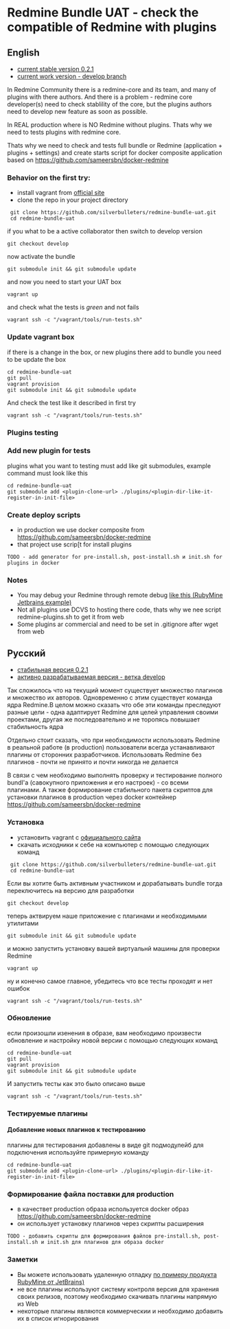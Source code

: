 # Redmine Bundle UAT - check the compatible of Redmine with plugins

## English

* [current stable version 0.2.1](https://github.com/silverbulleters/redmine-bundle-uat/releases/tag/0.2.1)
* [сurrent work version - develop branch](https://github.com/silverbulleters/redmine-bundle-uat/tree/develop)

In Redmine Community there is a redmine-core and its team, and many of plugins with there authors. And there is a problem - redmine core developer(s) need to check stablility of the core, but the plugins authors need to develop new feature as soon as possible.

In REAL production where is NO Redmine without plugins. Thats why we need to tests plugins with redmine core.

Thats why we need to check and tests full bundle or Redmine (application + plugins + settings) and create starts script for docker composite application based on https://github.com/sameersbn/docker-redmine

### Behavior on the first try:

* install vagrant from [official site](https://www.vagrantup.com/downloads.html)
* clone the repo in your project directory

```Shell
 git clone https://github.com/silverbulleters/redmine-bundle-uat.git
 cd redmine-bundle-uat
 ```

if you what to be a active collaborator then switch to develop version

```Shell
git checkout develop
```

now activate the bundle

```Shell
git submodule init && git submodule update
```

and now you need to start your UAT box

```Shell
vagrant up
```

and check what the tests is *green* and not fails

```Shell
vagrant ssh -c "/vagrant/tools/run-tests.sh"
```

### Update vagrant box

if there is a change in the box, or new plugins there add to bundle you need to be update the box

```Shell
cd redmine-bundle-uat
git pull 
vagrant provision
git submodule init && git submodule update
```

And check the test like it described in first try

```Shell
vagrant ssh -c "/vagrant/tools/run-tests.sh"
```

### Plugins testing

### Add new plugin for tests

plugins what you want to testing must add like git submodules, example command must look like this

```Shell
cd redmine-bundle-uat
git submodule add <plugin-clone-url> ./plugins/<plugin-dir-like-it-register-in-init-file>
```

### Create deploy scripts

* in production we use docker composite from https://github.com/sameersbn/docker-redmine
* that project use scrip[t for install plugins

~~~
TODO - add generator for pre-install.sh, post-install.sh и init.sh for plugins in docker
~~~

### Notes

* You may debug your Redmine through remote debug [like this (RubyMine Jetbrains example)](https://www.jetbrains.com/ruby/help/remote-debugging.html)
* Not all plugins use DCVS to hosting there code, thats why we nee script redmine-plugins.sh to get it from web
* Some plugins ar commercial and need to be set in .gitignore after wget from web

## Русский

* [стабильная версия 0.2.1](https://github.com/silverbulleters/redmine-bundle-uat/releases/tag/0.2.1)
* [активно разрабатываемая версия - ветка develop](https://github.com/silverbulleters/redmine-bundle-uat/tree/develop)

Так сложилось что на текущий момент существует множество плагинов и множество их авторов. Одновременно с этим существует команда ядра Redmine.В целом можно сказать что обе эти команды преследуют разные цели - одна адаптирует Redmine для целей управления своими проектами, другая же последовательно и не торопясь повышает стабильность ядра 

Отдельно стоит сказать, что при необходимости использовать Redmine в реальной работе (в production) пользователи всегда устанавливают плагины от сторонних разработчиков. Использовать Redmine без плагинов - почти не принято и почти никогда не делается

В связи с чем необходимо выполнять проверку и тестирование полного bundl'а (савокупного приложения и его настроек) - со всеми плагинами. А также формирование стабильного пакета скриптов для установки плагинов в production через docker контейнер https://github.com/sameersbn/docker-redmine

### Установка

* установить vagrant с [официального сайта](https://www.vagrantup.com/downloads.html)
* скачать исходники к себе на компьютер с помощью следующих команд

```Shell
 git clone https://github.com/silverbulleters/redmine-bundle-uat.git
 cd redmine-bundle-uat
 ```

Если вы хотите быть активным участником и дорабатывать bundle тогда переключитесь на версию для разработки

```Shell
git checkout develop
```

теперь актвируем наше приложение с плагинами и необходимыми утилитами

```Shell
git submodule init && git submodule update
```

и можно запустить установку вашей виртуальнй машины для проверки Redmine

```Shell
vagrant up
```

ну и конечно самое главное, убедитесь что все тесты проходят и нет ошибок

```Shell
vagrant ssh -c "/vagrant/tools/run-tests.sh"
```

### Обновление 

если произошли изенения в образе, вам необходимо произвести обновление и настройку новой версии с помощью следующих команд

```Shell
cd redmine-bundle-uat
git pull 
vagrant provision
git submodule init && git submodule update
```

И запустить тесты как это было описано выше

```Shell
vagrant ssh -c "/vagrant/tools/run-tests.sh"
```

### Тестируемые плагины

#### Добавление новых плагинов к тестированию

плагины для тестирования добавлены в виде git подмодулейб для подключения используйте примерную команду

```Shell
cd redmine-bundle-uat
git submodule add <plugin-clone-url> ./plugins/<plugin-dir-like-it-register-in-init-file>
```

### Формирование файла поставки для production

* в качествет production образа используется docker образ https://github.com/sameersbn/docker-redmine
* он использует установку плагинов через скрипты расширения

~~~
TODO - добавить скрипты для формирования файлов pre-install.sh, post-install.sh и init.sh для плагинов для образа docker
~~~

### Заметки

* Вы можете использовать удаленную отладку [по примеру продукта RubyMine от JetBrains)](https://www.jetbrains.com/ruby/help/remote-debugging.html)
* не все плагины используют систему контроля версия для хранения своих релизов, поэтому необходимо скачивать плагины напрямую из Web
* некоторые плагины являются коммерческии и необходимо добавить их в список игнорирования

